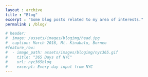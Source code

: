 ```yaml
---
layout : archive
title : "Blog"
excerpt : "Some blog posts related to my area of interests."
permalink : /blog/

# header:
#  image: /assets/images/blogimg/head.jpg
#  caption: March 2016, Mt. Kinabalu, Borneo
#feature_row:
#  - image_path: assets/images/blogimg/nyc365.gif
#    title: "365 Days of NYC"
#    url: nyc365blog
#    excerpt: Every day input from NYC
---
```

